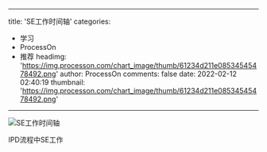 
---
title: 'SE工作时间轴'
categories: 
 - 学习
 - ProcessOn
 - 推荐
headimg: 'https://img.processon.com/chart_image/thumb/61234d211e08534545478492.png'
author: ProcessOn
comments: false
date: 2022-02-12 02:40:19
thumbnail: 'https://img.processon.com/chart_image/thumb/61234d211e08534545478492.png'
---

<div>   
<img class="thumb" alt="SE工作时间轴" src="https://img.processon.com/chart_image/thumb/61234d211e08534545478492.png" referrerpolicy="no-referrer">
<p>IPD流程中SE工作</p>  
</div>
            